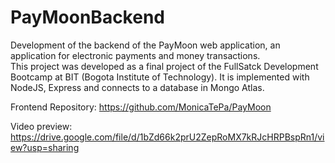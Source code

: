 # PayMoonBackend

Development of the backend of the PayMoon web application, an application for electronic payments and money transactions.  
This project was developed as a final project of the FullSatck Development Bootcamp at BIT (Bogota Institute of Technology). 
It is implemented with NodeJS, Express and connects to a database in Mongo Atlas.

Frontend Repository: https://github.com/MonicaTePa/PayMoon


Video preview: https://drive.google.com/file/d/1bZd66k2prU2ZepRoMX7kRJcHRPBspRn1/view?usp=sharing

